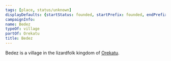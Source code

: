 ```yaml
---
tags: [place, status/unknown]
displayDefaults: {startStatus: founded, startPrefix: founded, endPrefix: destroyed, endStatus: destroyed}
campaignInfo:
name: Bedez
typeOf: village
partOf: Orekatu
title: Bedez
---
```


Bedez is a village in the lizardfolk kingdom of [Orekatu](<./orekatu.md>). 

